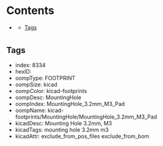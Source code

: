 



Contents
========

* [](#)
	* [Tags](#tags)

# 

## Tags

- index: 8334
- hexID: 
- oompType: FOOTPRINT
- oompSize: kicad
- oompColor: kicad-footprints
- oompDesc: MountingHole
- oompIndex: MountingHole_3.2mm_M3_Pad
- oompName: kicad-footprints/MountingHole/MountingHole_3.2mm_M3_Pad
- kicadDesc: Mounting Hole 3.2mm, M3
- kicadTags: mounting hole 3.2mm m3
- kicadAttr: exclude_from_pos_files exclude_from_bom
